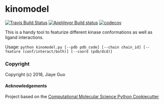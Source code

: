 kinomodel
==============================
[//]: # (Badges)
[![Travis Build Status](https://travis-ci.org/REPLACE_WITH_OWNER_ACCOUNT/kinomodel.png)](https://travis-ci.org/REPLACE_WITH_OWNER_ACCOUNT/kinomodel)
[![AppVeyor Build status](https://ci.appveyor.com/api/projects/status/REPLACE_WITH_APPVEYOR_LINK/branch/master?svg=true)](https://ci.appveyor.com/project/REPLACE_WITH_OWNER_ACCOUNT/kinomodel/branch/master)
[![codecov](https://codecov.io/gh/REPLACE_WITH_OWNER_ACCOUNT/kinomodel/branch/master/graph/badge.svg)](https://codecov.io/gh/REPLACE_WITH_OWNER_ACCOUNT/kinomodel/branch/master)

This is a handy tool to featurize different kinase conformations as well as ligand interactions.

Usage: `python kinomodel.py [--pdb pdb_code] [--chain chain_id] [--feature (conf/interact/both)] [--coord (pdb/dcd)]`

### Copyright

Copyright (c) 2018, Jiaye Guo


#### Acknowledgements
 
Project based on the 
[Computational Molecular Science Python Cookiecutter](https://github.com/molssi/cookiecutter-cms)
